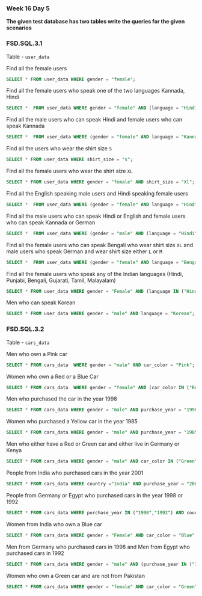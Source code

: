 ### Week 16 Day 5

**The given test database has two tables write the queries for the given scenarios**

### FSD.SQL.3.1

Table - `user_data`

Find all the female users

```sql
SELECT * FROM user_data WHERE gender = "female";
```

Find all the female users who speak one of the two languages Kannada, Hindi

```sql
SELECT *  FROM user_data WHERE gender = "female" AND (language = "Hindi" OR language = "Kannada");

```

Find all the male users who can speak Hindi and female users who can speak Kannada

```sql
SELECT *  FROM user_data WHERE (gender = "female" AND language = "Kannada") OR (gender = "male" AND language = "Hindi");

```

Find all the users who wear the shirt size `S`

```sql
SELECT * FROM user_data WHERE shirt_size = "s";
```

Find all the female users who wear the shirt size `XL`

```sql
SELECT * FROM user_data WHERE gender = "female" AND shirt_size = "Xl";
```

Find all the English speaking male users and Hindi speaking female users

```sql
SELECT *  FROM user_data WHERE (gender = "female" AND language = "Hindi") OR (gender = "male" AND language = "English");

```

Find all the male users who can speak Hindi or English and female users who can speak Kannada or German

```sql
SELECT *  FROM user_data WHERE (gender = "male" AND (language = "Hindi" OR language = "English")) OR (gender = "female" AND (language = "Kannada" OR language = "German"));
```

Find all the female users who can speak Bengali who wear shirt size `XL` and male users who speak German and wear shirt size either `L` or `M`

```sql
SELECT *  FROM user_data WHERE (gender = "female" AND language = "Bengali" AND shirt_size = "XL") OR (gender = "male" AND language = "German" And (shirt_size = "L" or shirt_size = "M"));
```

Find all the female users who speak any of the Indian languages (Hindi, Punjabi, Bengali, Gujarati, Tamil, Malayalam)

```sql
SELECT * FROM user_data WHERE gender = "Female" AND (language IN ("Hindi","Punjabi","Bengali","Gujarati","Tamil","Malayalam"));
```

Men who can speak Korean

```sql
SELECT * FROM user_data WHERE gender = "male" AND language = "Korean";

```

### FSD.SQL.3.2

Table - `cars_data`

Men who own a Pink car

```sql
SELECT * FROM cars_data  WHERE gender = "male" AND car_color = "Pink";
```

Women who own a Red or a Blue Car

```sql
SELECT * FROM cars_data  WHERE gender = "female" AND (car_color IN ("Red","Blue"));
```

Men who purchased the car in the year 1998

```sql
SELECT * FROM cars_data WHERE gender = "male" AND purchase_year = "1998";
```

Women who purchased a Yellow car in the year 1985

```sql
SELECT * FROM cars_data WHERE gender = "male" AND purchase_year = "1985" AND car_color ="yellow";
```

Men who either have a Red or Green car and either live in Germany or Kenya

```sql
SELECT * FROM cars_data WHERE gender = "male" AND car_color IN ("Green","Red") AND country IN ("Germany" ,"Kenya");
```

People from India who purchased cars in the year 2001

```sql
SELECT * FROM cars_data WHERE country ="India" AND purchase_year = "2001";
```

People from Germany or Egypt who purchased cars in the year 1998 or 1992

```sql
SELECT * FROM cars_data WHERE purchase_year IN ("1998","1992") AND country IN ("Germany" ,"Egypt");
```

Women from India who own a Blue car

```sql
SELECT * FROM cars_data WHERE gender = "Female" AND car_color = "Blue" AND country = "India";
```

Men from Germany who purchased cars in 1998 and Men from Egypt who purchased cars in 1992

```sql
SELECT * FROM cars_data WHERE gender = "male" AND (purchase_year IN ("1998") AND country IN ("Germany"))OR (purchase_year IN ("1992") AND country IN ("Egypt"));
```

Women who own a Green car and are not from Pakistan

```sql
SELECT * FROM cars_data WHERE gender = "female" AND car_color = "Green" AND country != "Pakistan";
```
